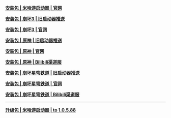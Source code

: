 **[安装包 | 米哈游启动器 | 官网](https://hyp-webstatic.mihoyo.com/hyp-client/hyp_cn_setup_1.0.5.exe)**

**[安装包 | 崩坏3 | 旧启动器推送](https://bundle.bh3.com/ptpublic/rel/20240510154245_9abkrX0asAXjH1oP/Bh3_release_1.0.5.88_update_pc.exe)**

**[安装包 | 崩坏3 | 官网](https://bundle.bh3.com/ptpublic/rel/20240517143159_8cppQVQ0MjuWcI8x/Bh3_release_1.0.5.88_gw_pc.exe)**

**[安装包 | 原神 | 旧启动器推送](https://autopatchcn.yuanshen.com/client_app/download/launcher/20240513153024_R4Y2Siji8AadjI0Q/mihoyo/yuanshen_setup_202405121226.exe)**

**[安装包 | 原神 | 官网](https://autopatchcn.yuanshen.com/client_app/download/launcher/20240513153024_R4Y2Siji8AadjI0Q/mihoyo/yuanshen_setup_202405121226.exe)**

**[安装包 | 原神 | Bilibili渠道服](https://pkg.biligame.com/games/yuanshen_setup_202405212026/697971/yuanshen_setup_202405212026.exe)**

**[安装包 | 崩坏星穹铁道 | 旧启动器推送](https://autopatchcn.bhsr.com/client/cn/20240510154652_0D7JL9Tu4rabfH8B/mihoyo1/StarRail_setup_1.0.5.exe)**

**[安装包 | 崩坏星穹铁道 | 官网](https://autopatchcn.bhsr.com/client/cn/20240510154652_0D7JL9Tu4rabfH8B/gw/StarRail_setup_1.0.5.exe)**

**[安装包 | 崩坏星穹铁道 | Bilibili渠道服](https://pkg.biligame.com/games/StarRail_setup_1.0.5/390774/StarRail_setup_1.0.5.exe)**

---

**[升级包 | 米哈游启动器 | to 1.0.5.88](https://hyp-webstatic.mihoyo.com/hyp-client/jGHBHlcOq1_1.0.5.88_1_1_master_pkg_bh3_cn_jGHBHlcOq1_7mihoyo_202405211825_DLqjUbKl.zip)**
